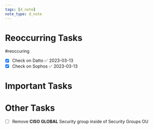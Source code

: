 ```yaml
---
tags: [d_note]
note_type: d_note
---
```


# Reoccurring Tasks

#reoccuring

- [x] Check on Datto ✅ 2023-03-13
- [x] Check on Sophos ✅ 2023-03-13

# Important Tasks


# Other Tasks
- [ ] Remove **CISO GLOBAL** Security group inside of Security Groups OU